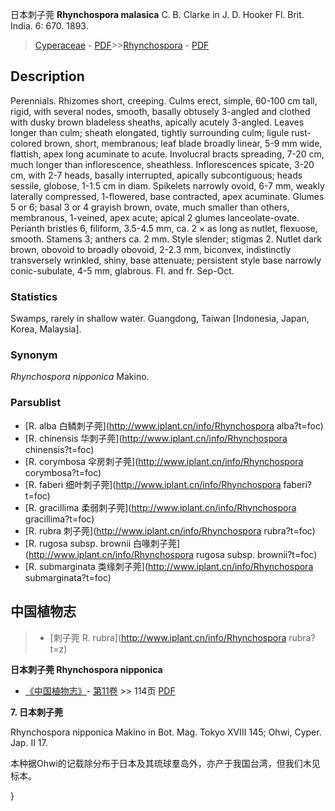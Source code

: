 日本刺子莞 **Rhynchospora malasica** C. B. Clarke in J. D. Hooker Fl. Brit. India. 6: 670. 1893.

> [Cyperaceae](http://www.iplant.cn/info/Cyperaceae?t=foc) - [PDF](http://www.iplant.cn/foc/pdf/Cyperaceae.pdf)>>[Rhynchospora](http://www.iplant.cn/info/Rhynchospora?t=foc) - [PDF](http://www.iplant.cn/foc/pdf/Rhynchospora.pdf)

## Description

Perennials. Rhizomes short, creeping. Culms erect, simple, 60-100 cm tall, rigid, with several nodes, smooth, basally obtusely 3-angled and clothed with dusky brown bladeless sheaths, apically acutely 3-angled. Leaves longer than culm; sheath elongated, tightly surrounding culm; ligule rust-colored brown, short, membranous; leaf blade broadly linear, 5-9 mm wide, flattish, apex long acuminate to acute. Involucral bracts spreading, 7-20 cm, much longer than inflorescence, sheathless. Inflorescences spicate, 3-20 cm, with 2-7 heads, basally interrupted, apically subcontiguous; heads sessile, globose, 1-1.5 cm in diam. Spikelets narrowly ovoid, 6-7 mm, weakly laterally compressed, 1-flowered, base contracted, apex acuminate. Glumes 5 or 6; basal 3 or 4 grayish brown, ovate, much smaller than others, membranous, 1-veined, apex acute; apical 2 glumes lanceolate-ovate. Perianth bristles 6, filiform, 3.5-4.5 mm, ca. 2 × as long as nutlet, flexuose, smooth. Stamens 3; anthers ca. 2 mm. Style slender; stigmas 2. Nutlet dark brown, obovoid to broadly obovoid, 2-2.3 mm, biconvex, indistinctly transversely wrinkled, shiny, base attenuate; persistent style base narrowly conic-subulate, 4-5 mm, glabrous. Fl. and fr. Sep-Oct.

### Statistics
Swamps, rarely in shallow water. Guangdong, Taiwan [Indonesia, Japan, Korea, Malaysia].

### Synonym
*Rhynchospora nipponica* Makino.



### Parsublist

* [R.  alba  白鳞刺子莞](http://www.iplant.cn/info/Rhynchospora alba?t=foc)
* [R.  chinensis  华刺子莞](http://www.iplant.cn/info/Rhynchospora chinensis?t=foc)
* [R.  corymbosa  伞房刺子莞](http://www.iplant.cn/info/Rhynchospora corymbosa?t=foc)
* [R.  faberi  细叶刺子莞](http://www.iplant.cn/info/Rhynchospora faberi?t=foc)
* [R.  gracillima  柔弱刺子莞](http://www.iplant.cn/info/Rhynchospora gracillima?t=foc)
* [R.  rubra  刺子莞](http://www.iplant.cn/info/Rhynchospora rubra?t=foc)
* [R.  rugosa subsp. brownii  白喙刺子莞](http://www.iplant.cn/info/Rhynchospora rugosa subsp. brownii?t=foc)
* [R.  submarginata  类缘刺子莞](http://www.iplant.cn/info/Rhynchospora submarginata?t=foc)

## 中国植物志

> * [刺子莞  R.  rubra](http://www.iplant.cn/info/Rhynchospora rubra?t=z)


**日本刺子莞 Rhynchospora nipponica**

* [《中国植物志》](http://www.iplant.cn/frps)- [第11卷](http://www.iplant.cn/frps/vol/11) >> 114页 [PDF](http://www.iplant.cn/frps/pdf/11/114.pdf)


**7. 日本刺子莞**

Rhynchospora nipponica Makino in Bot. Mag. Tokyo ⅩⅧ 145; Ohwi, Cyper. Jap. Ⅱ 17.

本种据Ohwi的记载除分布于日本及其琉球羣岛外，亦产于我国台湾，但我们木见标本。



}